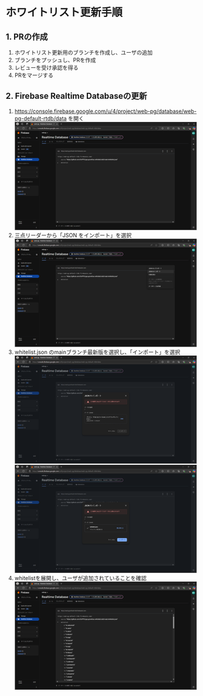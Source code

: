 # ホワイトリスト更新手順

## 1. PRの作成

1. ホワイトリスト更新用のブランチを作成し、ユーザの追加
2. ブランチをプッシュし、PRを作成
3. レビューを受け承認を得る
4. PRをマージする

## 2. Firebase Realtime Databaseの更新

1. <https://console.firebase.google.com/u/4/project/web-pg/database/web-pg-default-rtdb/data> を開く
   ![firebase-realtime-database](images/firebase-realtime-database-1.png)
2. 三点リーダーから「JSON をインポート」を選択
   ![firebase-realtime-database 三点リーダーメニュー](images/firebase-realtime-database-2.png)
3. whitelist.json のmainブランチ最新版を選択し、「インポート」を選択
   ![firebase-realtime-database インポート](images/firebase-realtime-database-3.png)
   ![firebase-realtime-database インポートファイル選択後](images/firebase-realtime-database-4.png)
4. whitelistを展開し、ユーザが追加されていることを確認
   ![firebase-realtime-database 更新後](images/firebase-realtime-database-5.png)
